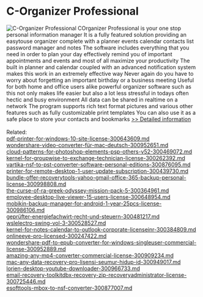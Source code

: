 # C-Organizer Professional
![C-Organizer Professional](https://mycommerce.akamaized.net/api/pimages/P300929766/BIG/300929766.PNG)
COrganizer Professional is your one stop personal information manager It is a fully featured solution providing an easytouse organizer complete with a planner events calendar contacts list password manager and notes The software includes everything that you need in order to plan your day effectively remind you of important appointments and events and most of all maximize your productivity The built in planner and calendar coupled with an advanced notification system makes this work in an extremely effective way Never again do you have to worry about forgetting an important birthday or a business meeting Useful for both home and office users alike powerful organizer software such as this not only makes life easier but also a lot less stressful in todays often hectic and busy environment All data can be shared in realtime on a network The program supports rich text format pictures and various other features such as fully customizable print templates You can also use it as a safe place to store your contacts and bookmarks
[>> Detailed information](https://secure.shareit.com/shareit/product.html?productid=300929766&affiliateid=200057808)<br/><br/>Related:
<br />[pdf-printer-for-windows-10-site-license-300643609.md](https://github.com/downloadplanet/downloadplanet/blob/main/pdf-printer-for-windows-10-site-license-300643609.md)<br />[wondershare-video-converter-für-mac-deutsch-300952651.md](https://github.com/downloadplanet/downloadplanet/blob/main/wondershare-video-converter-für-mac-deutsch-300952651.md)<br />[cloud-patterns-for-photoshop-elements-psp-others-v52-300469072.md](https://github.com/downloadplanet/downloadplanet/blob/main/cloud-patterns-for-photoshop-elements-psp-others-v52-300469072.md)<br />[kernel-for-groupwise-to-exchange-technician-license-300262392.md](https://github.com/downloadplanet/downloadplanet/blob/main/kernel-for-groupwise-to-exchange-technician-license-300262392.md)<br />[vartika-nsf-to-pst-converter-software-personal-editions-300876095.md](https://github.com/downloadplanet/downloadplanet/blob/main/vartika-nsf-to-pst-converter-software-personal-editions-300876095.md)<br />[printer-for-remote-desktop-1-user-update-subscription-300439730.md](https://github.com/downloadplanet/downloadplanet/blob/main/printer-for-remote-desktop-1-user-update-subscription-300439730.md)<br />[bundle-offer-recoverytools-yahoo-gmail-office-365-backup-personal-license-300998808.md](https://github.com/downloadplanet/downloadplanet/blob/main/bundle-offer-recoverytools-yahoo-gmail-office-365-backup-personal-license-300998808.md)<br />[the-curse-of-ra-greek-odyssey-mission-pack-5-300364961.md](https://github.com/downloadplanet/downloadplanet/blob/main/the-curse-of-ra-greek-odyssey-mission-pack-5-300364961.md)<br />[employee-desktop-live-viewer-15-users-license-300648954.md](https://github.com/downloadplanet/downloadplanet/blob/main/employee-desktop-live-viewer-15-users-license-300648954.md)<br />[mobikin-backup-manager-for-android-1-year-25pcs-license-300986106.md](https://github.com/downloadplanet/downloadplanet/blob/main/mobikin-backup-manager-for-android-1-year-25pcs-license-300986106.md)<br />[geprüfter-energiefachwirt-recht-und-steuern-300481217.md](https://github.com/downloadplanet/downloadplanet/blob/main/geprüfter-energiefachwirt-recht-und-steuern-300481217.md)<br />[wslelectro-swing-vol-3-300528527.md](https://github.com/downloadplanet/downloadplanet/blob/main/wslelectro-swing-vol-3-300528527.md)<br />[kernel-for-notes-calendar-to-outlook-corporate-licenseinr-300384809.md](https://github.com/downloadplanet/downloadplanet/blob/main/kernel-for-notes-calendar-to-outlook-corporate-licenseinr-300384809.md)<br />[onlineeye-pro-licensed-300247422.md](https://github.com/downloadplanet/downloadplanet/blob/main/onlineeye-pro-licensed-300247422.md)<br />[wondershare-pdf-to-epub-converter-for-windows-singleuser-commercial-license-300952889.md](https://github.com/downloadplanet/downloadplanet/blob/main/wondershare-pdf-to-epub-converter-for-windows-singleuser-commercial-license-300952889.md)<br />[amazing-any-mp4-converter-commercial-license-300909234.md](https://github.com/downloadplanet/downloadplanet/blob/main/amazing-any-mp4-converter-commercial-license-300909234.md)<br />[mac-any-data-recovery-pro-lisensi-seumur-hidup-id-300949017.md](https://github.com/downloadplanet/downloadplanet/blob/main/mac-any-data-recovery-pro-lisensi-seumur-hidup-id-300949017.md)<br />[lorien-desktop-youtube-downloader-300966733.md](https://github.com/downloadplanet/downloadplanet/blob/main/lorien-desktop-youtube-downloader-300966733.md)<br />[email-recovery-toolkitdbx-recovery-zip-recoveryadministrator-license-300725446.md](https://github.com/downloadplanet/downloadplanet/blob/main/email-recovery-toolkitdbx-recovery-zip-recoveryadministrator-license-300725446.md)<br />[esofttools-mbox-to-nsf-converter-300877007.md](https://github.com/downloadplanet/downloadplanet/blob/main/esofttools-mbox-to-nsf-converter-300877007.md)